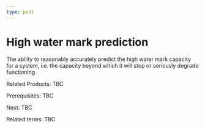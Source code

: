 ```yaml
---
type: post
---
```

# High water mark prediction

The ability to reasonably accurately predict the high water mark capacity for a system, i.e. the capacity beyond which it will stop or seriously degrade functioning

Related Products: TBC

Prerequisites: TBC

Next: TBC

Related terms: TBC
